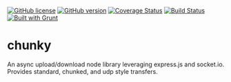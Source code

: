 [![GitHub license](https://img.shields.io/badge/license-GPL--3.0-green.svg)]()
[![GitHub version](https://badge.fury.io/gh/supernomad%2Fchunky.svg)](http://badge.fury.io/gh/supernomad%2Fchunky)
[![Coverage Status](https://coveralls.io/repos/Supernomad/chunky/badge.svg?branch=master)](https://coveralls.io/r/Supernomad/chunky?branch=master)
[![Build Status](https://travis-ci.org/Supernomad/chunky.svg?branch=master)](https://travis-ci.org/Supernomad/chunky)
[![Built with Grunt](https://cdn.gruntjs.com/builtwith.png)](http://gruntjs.com/)
# chunky
An async upload/download node library leveraging express.js and socket.io. Provides standard, chunked, and udp style transfers.
